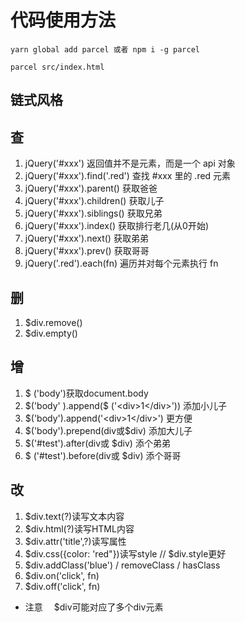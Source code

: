 # 代码使用方法

```
yarn global add parcel 或者 npm i -g parcel

parcel src/index.html
```

## 链式风格

## 查
1. jQuery('#xxx') 返回值并不是元素，而是一个 api 对象
2. jQuery('#xxx').find('.red') 查找 #xxx 里的 .red 元素 
3. jQuery('#xxx').parent() 获取爸爸
4. jQuery('#xxx').children() 获取儿子
5. jQuery('#xxx').siblings() 获取兄弟
6. jQuery('#xxx').index() 获取排行老几(从0开始)
7. jQuery('#xxx').next() 获取弟弟
8. jQuery('#xxx').prev() 获取哥哥
9. jQuery('.red').each(fn) 遍历并对每个元素执行 fn
## 删
1. $div.remove() 
2. $div.empty()
## 增
1. \$ ('body')获取document.body
2. \$('body' ).append(\$ (\'\<div>1\</div>\')) 添加小儿子
3. \$('body').append(\'\<div>1\</div>\') 更方便
4. \$('body').prepend(div或\$div) 添加大儿子
5. \$('#test').after(div或 $div) 添个弟弟
6. \$ ('#test').before(div或 $div) 添个哥哥
## 改
1. $div.text(?)读写文本内容
2. $div.html(?)读写HTML内容
3. $div.attr('title',?)读写属性
4. $div.css({color: 'red"})读写style // $div.style更好
5. $div.addClass('blue') / removeClass / hasClass
6. $div.on('click', fn)
7. $div.off('click', fn)
* 注意
&emsp;$div可能对应了多个div元素
